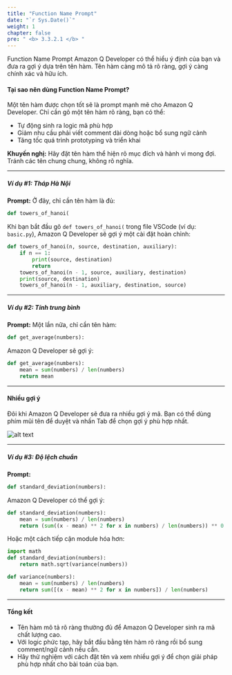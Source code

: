 ```yaml
---
title: "Function Name Prompt"
date: "`r Sys.Date()`"
weight: 1
chapter: false
pre: " <b> 3.3.2.1 </b> "
---
```


Function Name Prompt
Amazon Q Developer có thể hiểu ý định của bạn và đưa ra gợi ý dựa trên tên hàm. Tên hàm càng mô tả rõ ràng, gợi ý càng chính xác và hữu ích.

#### Tại sao nên dùng Function Name Prompt?
Một tên hàm được chọn tốt sẽ là prompt mạnh mẽ cho Amazon Q Developer. Chỉ cần gõ một tên hàm rõ ràng, bạn có thể:
- Tự động sinh ra logic mã phù hợp
- Giảm nhu cầu phải viết comment dài dòng hoặc bổ sung ngữ cảnh
- Tăng tốc quá trình prototyping và triển khai

**Khuyến nghị:** Hãy đặt tên hàm thể hiện rõ mục đích và hành vi mong đợi. Tránh các tên chung chung, không rõ nghĩa.

---

##### Ví dụ #1: Tháp Hà Nội
**Prompt:**
Ở đây, chỉ cần tên hàm là đủ:

```python
def towers_of_hanoi(
```

Khi bạn bắt đầu gõ `def towers_of_hanoi(` trong file VSCode (ví dụ: `basic.py`), Amazon Q Developer sẽ gợi ý một cài đặt hoàn chỉnh:

```python
def towers_of_hanoi(n, source, destination, auxiliary):
    if n == 1:
        print(source, destination)
        return
    towers_of_hanoi(n - 1, source, auxiliary, destination)
    print(source, destination)
    towers_of_hanoi(n - 1, auxiliary, destination, source)
```

---

##### Ví dụ #2: Tính trung bình
**Prompt:**
Một lần nữa, chỉ cần tên hàm:

```python
def get_average(numbers):
```

Amazon Q Developer sẽ gợi ý:

```python
def get_average(numbers):
    mean = sum(numbers) / len(numbers)
    return mean
```

---

#### Nhiều gợi ý
Đôi khi Amazon Q Developer sẽ đưa ra nhiều gợi ý mã. Bạn có thể dùng phím mũi tên để duyệt và nhấn Tab để chọn gợi ý phù hợp nhất.

![alt text](/images/3-sdlc/3.3-develop/3.3.2-prompt-types/3.3.2.1-function-name-prompt/image.png?width=40pc)

---

##### Ví dụ #3: Độ lệch chuẩn
**Prompt:**

```python
def standard_deviation(numbers):
```

Amazon Q Developer có thể gợi ý:

```python
def standard_deviation(numbers):
    mean = sum(numbers) / len(numbers)
    return (sum((x - mean) ** 2 for x in numbers) / len(numbers)) ** 0.5
```

Hoặc một cách tiếp cận module hóa hơn:

```python
import math
def standard_deviation(numbers):
    return math.sqrt(variance(numbers))

def variance(numbers):
    mean = sum(numbers) / len(numbers)
    return sum([(x - mean) ** 2 for x in numbers]) / len(numbers)
```

---

#### Tổng kết
- Tên hàm mô tả rõ ràng thường đủ để Amazon Q Developer sinh ra mã chất lượng cao.
- Với logic phức tạp, hãy bắt đầu bằng tên hàm rõ ràng rồi bổ sung comment/ngữ cảnh nếu cần.
- Hãy thử nghiệm với cách đặt tên và xem nhiều gợi ý để chọn giải pháp phù hợp nhất cho bài toán của bạn.
